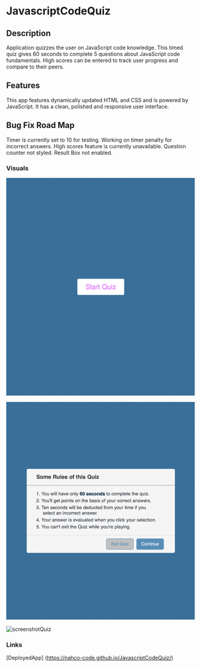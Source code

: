 # JavascriptCodeQuiz

## Description

Application quizzes the user on JavaScript code knowledge. This timed quiz gives 60 seconds to complete 5 questions about JavaScript code fundamentals. High scores can be entered to track user progress and compare to their peers.

## Features

This app features dynamically updated HTML and CSS and is powered by JavaScript. It has a clean, polished and responsive user interface.

## Bug Fix Road Map

Timer is currently set to 10 for testing. Working on timer penalty for incorrect answers. High scores feature is currently unavailable. Question counter not styled. Result Box not enabled.

### Visuals

![screenshotStartButton](./assets/images/quiz_load.png)

![screenshotQuizRules](./assets/images/quiz_rules.png)

![screenshotQuiz](./assets/images/quiz_interface.png)

### Links

[DeployedApp] (<https://nahco-code.github.io/JavascriptCodeQuiz/>)
